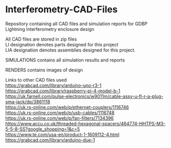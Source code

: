 # Interferometry-CAD-Files
Repository containing all CAD files and simulation reports for GDBP Lightning Interferometry enclosure design


All CAD files are stored in zip files <br>
LI designation denotes parts designed for this project <br>
LIA designation denotes assemblies designed for this project.

SIMULATIONS contains all simulation results and reports

RENDERS contains images of design

Links to other CAD files used <br>
https://grabcad.com/library/arduino-uno-r3-1 <br>
https://grabcad.com/library/raspberry-pi-4-model-b-1 <br>
https://uk.farnell.com/pulse-electronics/w9011m/cable-assy-u-fl-r-a-plug-sma-jack/dp/3861118 <br>
https://uk.rs-online.com/web/p/ethernet-couplers/1116746 <br>
https://uk.rs-online.com/web/p/usb-cables/1116748 <br>
https://uk.rs-online.com/web/p/fan-filters/7134396 <br>
https://www.accu.co.uk/threaded-hexagonal-spacers/464774-HHTPS-M3-5-5-8-SS?google_shopping=1&c=5 <br>
https://www.te.com/usa-en/product-1-1609112-4.html <br>
https://grabcad.com/library/arduino-due-1 <br>
